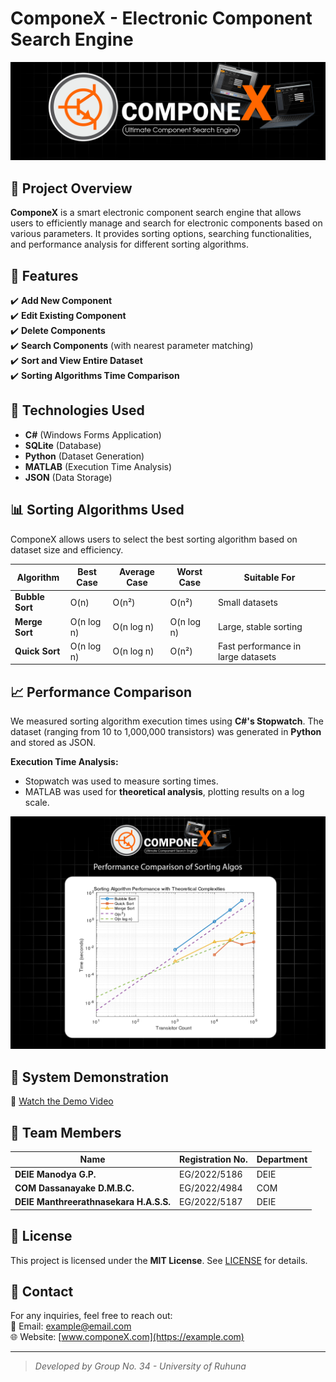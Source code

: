 # ComponeX - Electronic Component Search Engine

![ComponeX Banner](assets/banner.png)

## 📌 Project Overview
**ComponeX** is a smart electronic component search engine that allows users to efficiently manage and search for electronic components based on various parameters. It provides sorting options, searching functionalities, and performance analysis for different sorting algorithms.

## 📂 Features
✔️ **Add New Component**  
✔️ **Edit Existing Component**  
✔️ **Delete Components**  
✔️ **Search Components** (with nearest parameter matching)  
✔️ **Sort and View Entire Dataset**  
✔️ **Sorting Algorithms Time Comparison**

## 🚀 Technologies Used
- **C#** (Windows Forms Application)
- **SQLite** (Database)
- **Python** (Dataset Generation)
- **MATLAB** (Execution Time Analysis)
- **JSON** (Data Storage)

## 📊 Sorting Algorithms Used
ComponeX allows users to select the best sorting algorithm based on dataset size and efficiency.

| Algorithm    | Best Case | Average Case | Worst Case | Suitable For |
|-------------|----------|--------------|------------|--------------|
| **Bubble Sort** | O(n)  | O(n²)  | O(n²)  | Small datasets |
| **Merge Sort**  | O(n log n) | O(n log n) | O(n log n) | Large, stable sorting |
| **Quick Sort**  | O(n log n) | O(n log n) | O(n²) | Fast performance in large datasets |

## 📈 Performance Comparison
We measured sorting algorithm execution times using **C#'s Stopwatch**. The dataset (ranging from 10 to 1,000,000 transistors) was generated in **Python** and stored as JSON.

**Execution Time Analysis:**
- Stopwatch was used to measure sorting times.
- MATLAB was used for **theoretical analysis**, plotting results on a log scale.

![Performance Graph](assets/performance_chart.png)

## 🎥 System Demonstration
🔹 [Watch the Demo Video](https://example.com/demo-video)  

## 👥 Team Members
| Name | Registration No. | Department |
|------|----------------|------------|
| **DEIE Manodya G.P.** | EG/2022/5186 | DEIE |
| **COM Dassanayake D.M.B.C.** | EG/2022/4984 | COM |
| **DEIE Manthreerathnasekara H.A.S.S.** | EG/2022/5187 | DEIE |

## 📜 License
This project is licensed under the **MIT License**. See [LICENSE](LICENSE) for details.

## 📧 Contact
For any inquiries, feel free to reach out:  
📩 Email: example@email.com  
🌐 Website: [www.componeX.com](https://example.com)

---

> _Developed by Group No. 34 - University of Ruhuna_

